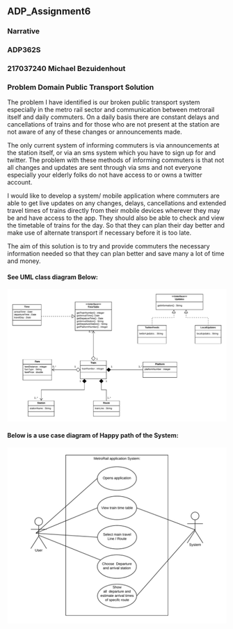 ## ADP_Assignment6
### Narrative

### ADP362S
### 217037240 Michael Bezuidenhout
### Problem Domain Public Transport Solution

The problem I have identified is our broken public transport system especially in the metro rail sector and communication between metrorail itself and daily commuters. On a daily basis there are constant delays and cancellations of trains and for those who are not present at the station are not aware of any of these changes or announcements made.

The only current system of informing commuters is via announcements at the station itself, or via an sms system which you have to sign up for and twitter. The problem with these methods of informing commuters is that not all changes and updates are sent through via sms and not everyone especially your elderly folks do not have access to or owns a twitter account.

I would like to develop a system/ mobile application where commuters are able to get live updates on any changes, delays, cancellations and extended travel times of trains directly from their mobile devices wherever they may be and have access to the app. They should also be able to check and view the timetable of trains for the day. So that they can plan their day better and make use of alternate transport if necessary before it is too late.

The aim of this solution is to try and provide commuters the necessary information needed so that they can plan better and save many a lot of time and money.


#### See UML class diagram Below:
![](MetroFail/src/images/AdpUMLAssignment6.png)



#### Below is a use case diagram of Happy path of the System:
![](MetroFail/src/images/Blank%20Diagram%20(7).png)
